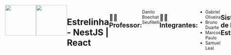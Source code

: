 <div style="display: flex;">
  <img style="width: 100px" src="https://seeklogo.com/images/S/spring-logo-9A2BC78AAF-seeklogo.com.png">
  <img style="width: 100px" src="https://upload.wikimedia.org/wikipedia/commons/thumb/a/a7/React-icon.svg/2300px-React-icon.svg.png"
</div>
  
# Estrelinha - NestJS | React


## 👨‍🏫 Professor:
Danilo Boechat Seufitelli


## 👨‍💻 Integrantes:
* Gabriel Oliveira 
* Bruno  Duarte  
* Marcos Paulo  
* Samuel Leal

## Sistema de Moeda Estudantil
O sistema de Moeda Estudantil permite consiste em criar um sistema que permite o cadastro de alunos, professores e empresas parceiras. 
Os professores recebem moedas para reconhecer o bom desempenho dos alunos, que podem trocar essas moedas por vantagens. 
O sistema deve permitir o envio de moedas, notificações por email, consulta de saldo e transações, além de autenticação para acesso.



## 💻 Tecnologias utilizadas
 - Prisma
 - Draw.io
 - React
 - Typescript
 - NestJS
 - Azure

